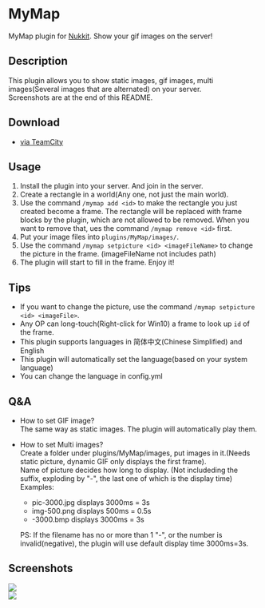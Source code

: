 # MyMap

MyMap plugin for [Nukkit](https://github.com/nukkit/nukkit). Show your gif images on the server!

## Description

This plugin allows you to show static images, gif images, multi images(Several images that are alternated) on your server.  
Screenshots are at the end of this README.

## Download
- [via TeamCity](http://mamoe.net:2333/viewType.html?buildTypeId=Mymap_Build)

## Usage

1. Install the plugin into your server. And join in the server.
2. Create a rectangle in a world(Any one, not just the main world).
3. Use the command `/mymap add <id>` to make the rectangle you just created become a frame. The rectangle will be replaced with frame blocks by the plugin, which are not allowed to be removed. When you want to remove that, ues the command `/mymap remove <id>` first.
4. Put your image files into `plugins/MyMap/images/`.
5. Use the command `/mymap setpicture <id> <imageFileName>` to change the picture
   in the frame. (imageFileName not includes path)
6. The plugin will start to fill in the frame. Enjoy it!

## Tips

- If you want to change the picture, use the command `/mymap setpicture <id> <imageFile>`.
- Any OP can long-touch(Right-click for Win10) a frame to look up `id` of the frame.
- This plugin supports languages in 简体中文(Chinese Simplified) and English
- This plugin will automatically set the language(based on your system language)
- You can change the language in config.yml

## Q&A

- How to set GIF image?  
  The same way as static images. The plugin will automatically play them.
- How to set Multi images?  
  Create a folder under plugins/MyMap/images, put images in it.(Needs static picture, dynamic GIF only displays the first frame).  
  Name of picture decides how long to display. (Not includeding the suffix, exploding by "-", the last one of which is the display time)  
  Examples:
  - pic-3000.jpg  displays 3000ms = 3s
  - img-500.png  displays 500ms = 0.5s
  - -3000.bmp  displays 3000ms = 3s

  PS: If the filename has no or more than 1 "-", or the number is invalid(negative), the plugin will use default display time 3000ms=3s.

## Screenshots

![](images/MyMap-GIF.gif)  
![](images/MyMap-STATIC.jpg)
